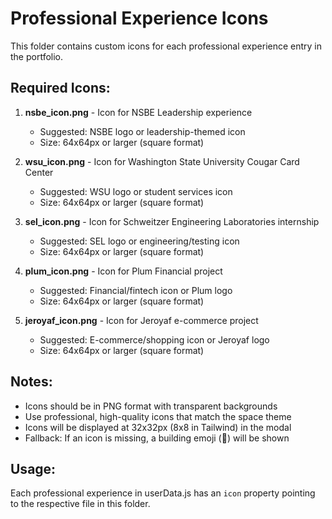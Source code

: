 # Professional Experience Icons

This folder contains custom icons for each professional experience entry in the portfolio.

## Required Icons:

1. **nsbe_icon.png** - Icon for NSBE Leadership experience
   - Suggested: NSBE logo or leadership-themed icon
   - Size: 64x64px or larger (square format)

2. **wsu_icon.png** - Icon for Washington State University Cougar Card Center
   - Suggested: WSU logo or student services icon
   - Size: 64x64px or larger (square format)

3. **sel_icon.png** - Icon for Schweitzer Engineering Laboratories internship
   - Suggested: SEL logo or engineering/testing icon
   - Size: 64x64px or larger (square format)

4. **plum_icon.png** - Icon for Plum Financial project
   - Suggested: Financial/fintech icon or Plum logo
   - Size: 64x64px or larger (square format)

5. **jeroyaf_icon.png** - Icon for Jeroyaf e-commerce project
   - Suggested: E-commerce/shopping icon or Jeroyaf logo
   - Size: 64x64px or larger (square format)

## Notes:
- Icons should be in PNG format with transparent backgrounds
- Use professional, high-quality icons that match the space theme
- Icons will be displayed at 32x32px (8x8 in Tailwind) in the modal
- Fallback: If an icon is missing, a building emoji (🏢) will be shown

## Usage:
Each professional experience in userData.js has an `icon` property pointing to the respective file in this folder.

